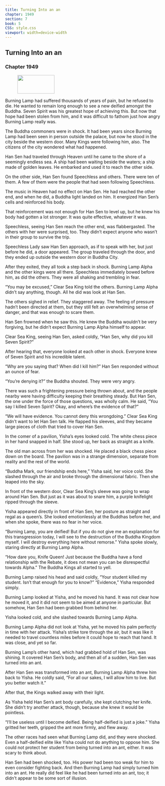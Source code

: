 ```yaml
---
title: Turning Into an an
chapter: 1949
section: 7
book: 5
CSS: style.css
viewport: width=device-width
---
```


## Turning Into an an

### Chapter 1949

<figure>
	<img src="../Images/gem.gif" alt="" id="gem" width="120" height="60" />
</figure>

Burning Lamp had suffered thousands of years of pain, but he refused to die. He wanted to remain long enough to see a new deified amongst the Buddha. Seven Spirit was his greatest hope of achieving this. But now that hope had been stolen from him, and it was difficult to fathom just how angry Burning Lamp really was.

The Buddha commoners were in shock. It had been years since Burning Lamp had been seen in person outside the palace, but now he stood in the city beside the western door. Many Kings were following him, also. The citizens of the city wondered what had happened.

Han Sen had traveled through Heaven until he came to the shore of a seemingly endless sea. A ship had been waiting beside the waters; a ship made of golden leaves. He embarked and used it to reach the other side.

On the other side, Han Sen found Speechless and others. There were ten of them. A few of them were the people that had seen following Speechless.

The music in Heaven had no effect on Han Sen. He had reached the other end, and when he did, a Buddha light landed on him. It energized Han Sen’s cells and reinforced his body.

That reinforcement was not enough for Han Sen to level up, but he knew his body had gotten a lot stronger. It was quite effective, whatever it was.

Speechless, seeing Han Sen reach the other end, was flabbergasted. The others with her were surprised, too. They didn’t expect anyone who wasn’t in their group to survive the trip.

Speechless Lady saw Han Sen approach, as if to speak with her, but just before he did, a door appeared. The group traveled through the door, and they ended up outside the western door in Buddha City.

After they exited, they all took a step back in shock. Burning Lamp Alpha and the other kings were all there. Speechless immediately bowed before him, as did the others. They were all shaking and trembling in fear.

“You may be excused,” Clear Sea King told the others. Burning Lamp Alpha didn’t say anything, though. All he did was look at Han Sen.

The others sighed in relief. They staggered away. The feeling of pressure hadn’t been directed at them, but they still felt an overwhelming sense of danger, and that was enough to scare them.

Han Sen frowned when he saw this. He knew the Buddha wouldn’t be very forgiving, but he didn’t expect Burning Lamp Alpha himself to appear.

Clear Sea King, seeing Han Sen, asked coldly, “Han Sen, why did you kill Seven Spirit?”

After hearing that, everyone looked at each other in shock. Everyone knew of Seven Spirit and his incredible talent.

“Why are you saying that? When did I kill him?” Han Sen responded without an ounce of fear.

“You’re denying it?” the Buddha shouted. They were very angry.

There was such a frightening pressure being thrown about, and the people nearby were having difficulty keeping their breathing steady. But Han Sen, the one under the force of those questions, was wholly calm. He said, “You say I killed Seven Spirit? Okay, and where’s the evidence of that?”

“We will have evidence. You cannot deny this wrongdoing.” Clear Sea King didn’t want to let Han Sen talk. He flapped his sleeves, and they became large pieces of cloth that tried to cover Han Sen.

In the comer of a pavilion, Yisha’s eyes looked cold. The white chess piece in her hand snapped in half. She stood up, her back as straight as a knife.

The old man across from her was shocked. He placed a black chess piece down on the board. The pavilion was in a strange dimension, separate from reality and the rest of the world.

“Buddha Mark, our friendship ends here,” Yisha said, her voice cold. She slashed through the air and broke through the dimensional fabric. Then she leaped into the sky.

In front of the western door, Clear Sea King’s sleeve was going to wrap around Han Sen. But just as it was about to snare him, a purple knifelight ripped through the sleeve.

Yisha appeared directly in front of Han Sen, her posture as straight and regal as a queen’s. She looked emotionlessly at the Buddhas before her, and when she spoke, there was no fear in her voice.

“Burning Lamp, you are deified! But if you do not give me an explanation for this transgression today, I will see to the destruction of the Buddha Kingdom myself. I will destroy everything here without remorse.” Yisha spoke slowly, staring directly at Burning Lamp Alpha.

“How dare you, Knife Queen! Just because the Buddha have a fond relationship with the Rebate, it does not mean you can be disrespectful towards Alpha.” The Buddha Kings all started to yell.

Burning Lamp raised his head and said coldly, “Your student killed my student. Isn’t that enough for you to know?” “Evidence,” Yisha responded simply.

Burning Lamp looked at Yisha, and he moved his hand. It was not clear how he moved it, and it did not seem to be aimed at anyone in particular. But somehow, Han Sen had been grabbed from behind her.

Yisha looked cold, and she slashed towards Burning Lamp Alpha.

Burning Lamp Alpha did not look at Yisha, yet he moved his palm perfectly in time with her attack. Yisha’s strike tore through the air, but it was like it needed to travel countless miles before it could hope to reach that hand. It was close, and yet so far.

Burning Lamp’s other hand, which had grabbed hold of Han Sen, was shining. It covered Han Sen’s body, and then all of a sudden, Han Sen was turned into an ant.

After Han Sen was transformed into an ant, Burning Lamp Alpha threw him back to Yisha. He coldly said, “For all our sakes, I will allow him to live. But you better watch it.”

After that, the Kings walked away with their light.

As Yisha held Han Sen’s ant body carefully, she kept clutching her knife. She didn’t try another attack, though, because she knew it would be pointless.

“I’ll be useless until I become deified. Being half-deified is just a joke.” Yisha gritted her teeth, gripped the ant more firmly, and flew away.

The other races had seen what Burning Lamp did, and they were shocked. Even a half-deified elite like Yisha could not do anything to oppose him. She could not protect her student from being turned into an ant, either. It was scary to think about.

Han Sen had been shocked, too. His power had been too weak for him to even consider fighting back. And then Burning Lamp had simply turned him into an ant. He really did feel like he had been turned into an ant, too; it didn’t appear to be some sort of illusion.